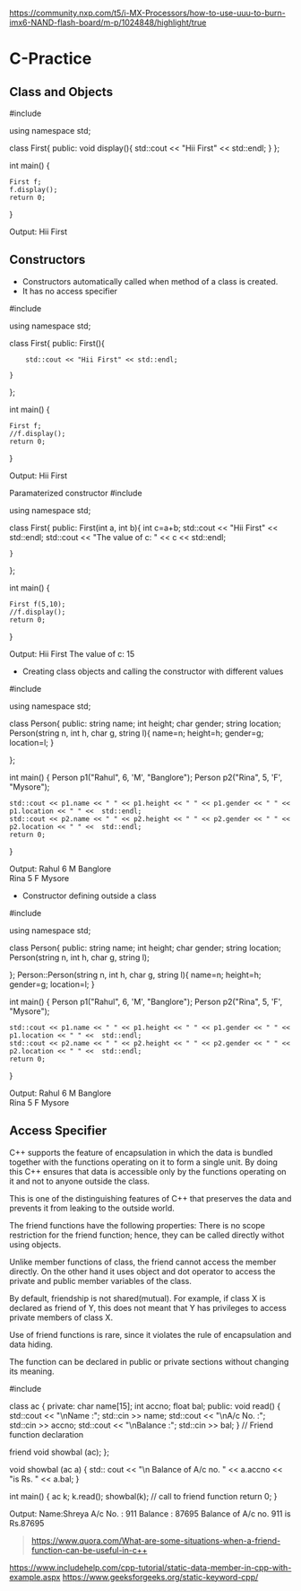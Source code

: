 
https://community.nxp.com/t5/i-MX-Processors/how-to-use-uuu-to-burn-imx6-NAND-flash-board/m-p/1024848/highlight/true



# C-Practice

## Class and Objects
#include <iostream>

using namespace std;

class First{
    public:
    void display(){
        std::cout << "Hii First" << std::endl;
    }
};

int main()
{
    
    First f;
    f.display();
    return 0;
}

Output:
Hii First

## Constructors
* Constructors automatically called when method of a class is created.
* It has no access specifier

#include <iostream>

using namespace std;

class First{
    public:
    First(){
        
        std::cout << "Hii First" << std::endl;    
        
    }
};

int main()
{
    
    First f;
    //f.display();
    return 0;
}

Output:
Hii First


Paramaterized constructor
#include <iostream>

using namespace std;

class First{
    public:
    First(int a, int b){
        int c=a+b;
        std::cout << "Hii First" << std::endl;
        std::cout << "The value of c: " << c << std::endl;
        
        
    }
};

int main()
{
    
    First f(5,10);
    //f.display();
    return 0;
}

Output:
Hii First
The value of c: 15

* Creating class objects and calling the constructor with different values

#include <iostream>

using namespace std;

class Person{
  public:
  string name;
  int height;
  char gender;
  string location;
  Person(string n, int h, char g, string l){
      name=n;
      height=h;
      gender=g;
      location=l;
  }
  
};

int main()
{
    Person p1("Rahul", 6, 'M', "Banglore");
    Person p2("Rina", 5, 'F', "Mysore");
    
    std::cout << p1.name << " " << p1.height << " " << p1.gender << " " << p1.location << " " <<  std::endl;
    std::cout << p2.name << " " << p2.height << " " << p2.gender << " " << p2.location << " " <<  std::endl;
    return 0;
}

Output:
Rahul 6 M Banglore                                                                                                                                   
Rina 5 F Mysore  

* Constructor defining outside a class

#include <iostream>

using namespace std;

class Person{
  public:
  string name;
  int height;
  char gender;
  string location;
  Person(string n, int h, char g, string l);
  
};
Person::Person(string n, int h, char g, string l){
      name=n;
      height=h;
      gender=g;
      location=l;
 }

int main()
{
    Person p1("Rahul", 6, 'M', "Banglore");
    Person p2("Rina", 5, 'F', "Mysore");
    
    std::cout << p1.name << " " << p1.height << " " << p1.gender << " " << p1.location << " " <<  std::endl;
    std::cout << p2.name << " " << p2.height << " " << p2.gender << " " << p2.location << " " <<  std::endl;
    return 0;
}

Output:
Rahul 6 M Banglore                                                                                                                                   
Rina 5 F Mysore  

## Access Specifier

C++ supports the feature of encapsulation in which the data is bundled together with the functions operating on it to form a single unit. By doing this C++ ensures that data is accessible only by the functions operating on it and not to anyone outside the class.

This is one of the distinguishing features of C++ that preserves the data and prevents it from leaking to the outside world.

The friend functions have the following properties:
There is no scope restriction for the friend function; hence, they can be called directly withot using objects.

Unlike member functions of class, the friend cannot access the member directly. On the other hand it uses object and dot operator to access the private and public member variables of the class.

By default, friendship is not shared(mutual). For example, if class X is declared as friend of Y, this does not meant that Y has privileges to access private members of class X.

Use of friend functions is rare, since it violates the rule of encapsulation and data hiding.

The function can be declared in public or private sections without changing its meaning.

#include <iostream>

class ac
{
private:
   char name[15];
   int accno;
   float bal;
public:
   void read()
   {
       std::cout << "\nName :";
       std::cin >> name; 
       std::cout << "\nA/c No. :";
       std::cin >> accno;
       std::cout << "\nBalance :";
       std::cin >> bal;
   }
   // Friend function declaration
   
   friend void showbal (ac);
};

void showbal (ac a)
{
   std:: cout << "\n Balance of A/c no. " << a.accno << "is Rs. " << a.bal;
}

int main()
{
   ac k;
   k.read();
   showbal(k);   // call to friend function
   return 0;
}

Output:
Name:Shreya
A/c No. : 911
Balance : 87695
Balance of A/c no. 911 is Rs.87695

> https://www.quora.com/What-are-some-situations-when-a-friend-function-can-be-useful-in-c++
> 
https://www.includehelp.com/cpp-tutorial/static-data-member-in-cpp-with-example.aspx
https://www.geeksforgeeks.org/static-keyword-cpp/


